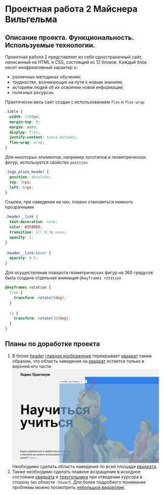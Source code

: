 # Проектная работа 2 Майснера Вильгельма  
## Описание проекта. Функциональность. Используемые технологии.  
Проектная работа 2 представляет из себя одностраничный сайт, написанный на HTML и CSS, состоящий из 12 блоков. Каждый блок несет инофрмативный характер о:
 + различных методиках обучения; 
 + трудностях, возникающих на пути к новым знаниям; 
 + историям людей об их освоении новой информации;
 + полезных ресурсах.

Практически весь сайт создан с использованием `flex` и `flex-wrap`

```CSS
.table {
  width: 1100px;
  margin-top: 0;
  margin: auto;
  display: flex;
  justify-content: space-between;
  flex-wrap: wrap;
}
```
Для некоторых элементов, например логотипов и геометрических фигур, используется свойство `position`

```CSS 
.logo_place_header {
  position: absolute;
  top: 30px;
  left: 64px;
}
```
Cсылки, при наведении на них, плавно становяться немного прозрачными

```CSS
.header__link {
  text-decoration: none;
  color: #2F80ED;
  transition: all 0.3s ease;
  opacity: 1;
}

.header__link:hover {
  opacity: 0.5;
}
```

Для осуществления поворота геометрических фигур на 360 градусов была создана отдельная анимация `@keyframes rotation`

```CSS 
@keyframes rotation {
  from {
    transform: rotate(0deg);
  }

  to {
    transform: rotate(360deg);
  }
}
```
## Планы по доработке проекта

1. В блоке [header](blocks/header) [главное изображение](blocks/header/__main-illustration/header__main-illustration.css) перекрывает [квадрат](blocks/header/__square-pic/header__square-pic.css) таким образом, что область наведения на [квадрат](blocks/header/__square-pic/header__square-pic.css) остается только в верхней его части. ![To_fix](To_fix\To_fix1.png)
Необходимо сделать область наведения по всей площади [квадрата](blocks/header/__square-pic/header__square-pic.css).   
2. Также необходимо сделать плавное возращение в исходное состояние [квадрата](blocks/header/__square-pic/header__square-pic.css) и [треугольника](blocks/kaufman/__triangle/kaufman__triangle.css) при отведении курсора в сторону (из области `:hover`). Для более подробного понимания проблемы можно посмотреть [небольшой видоролик](To_fix\To_fix2.mp4).